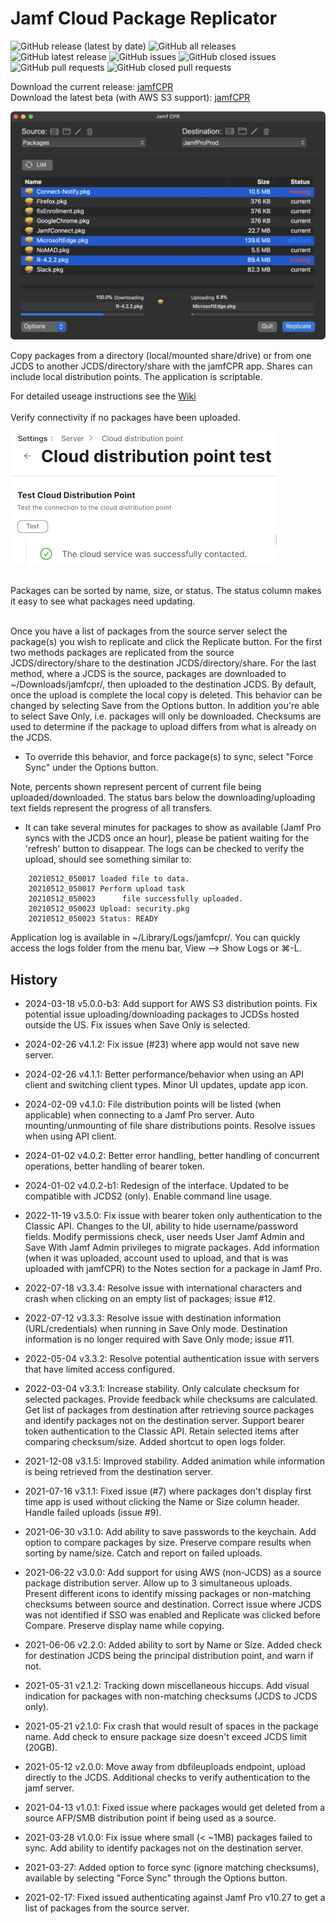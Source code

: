 # Jamf Cloud Package Replicator 

![GitHub release (latest by date)](https://img.shields.io/github/v/release/BIG-RAT/jamfcpr?display_name=tag) ![GitHub all releases](https://img.shields.io/github/downloads/BIG-RAT/jamfcpr/total)  ![GitHub latest release](https://img.shields.io/github/downloads/BIG-RAT/jamfcpr/latest/total)
 ![GitHub issues](https://img.shields.io/github/issues-raw/BIG-RAT/jamfcpr) ![GitHub closed issues](https://img.shields.io/github/issues-closed-raw/BIG-RAT/jamfcpr) ![GitHub pull requests](https://img.shields.io/github/issues-pr-raw/BIG-RAT/jamfcpr) ![GitHub closed pull requests](https://img.shields.io/github/issues-pr-closed-raw/BIG-RAT/jamfcpr)

Download the current release: [jamfCPR](https://github.com/BIG-RAT/jamfcpr/releases/latest/download/jamfcpr.zip)<br>
Download the latest beta (with AWS S3 support): [jamfCPR](https://github.com/BIG-RAT/jamfcpr/releases/download/v5.0.0-b3/jamfcpr_v5.0.0-b3.zip)<br>

![alt text](./images/jamfcpr.png "jamfcpr")

Copy packages from a directory (local/mounted share/drive) or from one JCDS to another JCDS/directory/share with the jamfCPR app. Shares can include local distribution points. The application is scriptable.

For detailed useage instructions see the [Wiki](https://github.com/BIG-RAT/jamfcpr/wiki)
<br><br>
Verify connectivity if no packages have been uploaded.

![alt text](./images/test.png "test")
<br><br>


Packages can be sorted by name, size, or status. The status column makes it easy to see what packages need updating.
<br><br>

Once you have a list of packages from the source server select the package(s) you wish to replicate and click the Replicate button. For the first two methods packages are replicated from the source JCDS/directory/share to the destination JCDS/directory/share. For the last method, where a JCDS is the source, packages are downloaded to ~/Downloads/jamfcpr/, then uploaded to the destination JCDS. By default, once the upload is complete the local copy is deleted. This behavior can be changed by selecting Save from the Options button. In addition you're able to select Save Only, i.e. packages will only be downloaded.
Checksums are used to determine if the package to upload differs from what is already on the JCDS. 

* To override this behavior, and force package(s) to sync, select "Force Sync" under the Options button.

Note, percents shown represent percent of current file being uploaded/downloaded. The status bars below the downloading/uploading text fields represent the progress of all transfers. 

* It can take several minutes for packages to show as available (Jamf Pro syncs with the JCDS once an hour), please be patient waiting for the 'refresh' button to disappear. The logs can be checked to verify the upload, should see something similar to:

```
    20210512_050017 loaded file to data.
    20210512_050017 Perform upload task
    20210512_050023 	 file successfully uploaded.
    20210512_050023 Upload: security.pkg
    20210512_050023 Status: READY
```

Application log is available in ~/Library/Logs/jamfcpr/. You can quickly access the logs folder from the menu bar, View --> Show Logs or ⌘-L.


## History
- 2024-03-18 v5.0.0-b3:  Add support for AWS S3 distribution points. Fix potential issue uploading/downloading packages to JCDSs hosted outside the US. Fix issues when Save Only is selected.

- 2024-02-26 v4.1.2:  Fix issue (#23) where app would not save new server.

- 2024-02-26 v4.1.1:  Better performance/behavior when using an API client and switching client types. Minor UI updates, update app icon.

- 2024-02-09 v4.1.0:  File distribution points will be listed (when applicable) when connecting to a Jamf Pro server. Auto mounting/unmounting of file share distributions points. Resolve issues when using API client.

- 2024-01-02 v4.0.2:  Better error handling, better handling of concurrent operations, better handling of bearer token.

- 2024-01-02 v4.0.2-b1:  Redesign of the interface. Updated to be compatible with JCDS2 (only). Enable command line usage.

- 2022-11-19 v3.5.0:  Fix issue with bearer token only authentication to the Classic API. Changes to the UI, ability to hide username/password fields. Modify permissions check, user needs User Jamf Admin and Save With Jamf Admin privileges to migrate packages. Add information (when it was uploaded, account used to upload, and that is was uploaded with jamfCPR) to the Notes section for a package in Jamf Pro.

- 2022-07-18 v3.3.4:  Resolve issue with international characters and crash when clicking on an empty list of packages; issue #12.

- 2022-07-12 v3.3.3:  Resolve issue with destination information (URL/credentials) when running in Save Only mode. Destination information is no longer required with Save Only mode; issue #11.

- 2022-05-04 v3.3.2:  Resolve potential authentication issue with servers that have limited access configured.

- 2022-03-04 v3.3.1:  Increase stability. Only calculate checksum for selected packages. Provide feedback while checksums are calculated. Get list of packages from destination after retrieving source packages and identify packages not on the destination server. Support bearer token authentication to the Classic API. Retain selected items after comparing checksum/size. Added shortcut to open logs folder.

- 2021-12-08 v3.1.5:  Improved stability. Added animation while information is being retrieved from the destination server.

- 2021-07-16 v3.1.1:  Fixed issue (#7) where packages don't display first time app is used without clicking the Name or Size column header. Handle failed uploads (issue #9).

- 2021-06-30 v3.1.0:  Add ability to save passwords to the keychain. Add option to compare packages by size. Preserve compare results when sorting by name/size. Catch and report on failed uploads.

- 2021-06-22 v3.0.0:  Add support for using AWS (non-JCDS) as a source package distribution server. Allow up to 3 simultaneous uploads. Present different icons to identify missing packages or non-matching checksums between source and destination. Correct issue where JCDS was not identified if SSO was enabled and Replicate was clicked before Compare. Preserve display name while copying.

- 2021-06-06 v2.2.0:  Added ability to sort by Name or Size. Added check for destination JCDS being the principal distribution point, and warn if not.

- 2021-05-31 v2.1.2:  Tracking down miscellaneous hiccups. Add visual indication for packages with non-matching checksums (JCDS to JCDS only).

- 2021-05-21 v2.1.0: Fix crash that would result of spaces in the package name. Add check to ensure package size doesn't exceed JCDS limit (20GB). 

- 2021-05-12 v2.0.0: Move away from dbfileuploads endpoint, upload directly to the JCDS. Additional checks to verify authentication to the jamf server.

- 2021-04-13 v1.0.1: Fixed issue where packages would get deleted from a source AFP/SMB distribution point if being used as a source.

- 2021-03-28 v1.0.0: Fix issue where small (< ~1MB) packages failed to sync. Add ability to identify packages not on the destination server.

- 2021-03-27: Added option to force sync (ignore matching checksums), available by selecting "Force Sync" through the Options button.

- 2021-02-17: Fixed issued authenticating against Jamf Pro v10.27 to get a list of packages from the source server.
